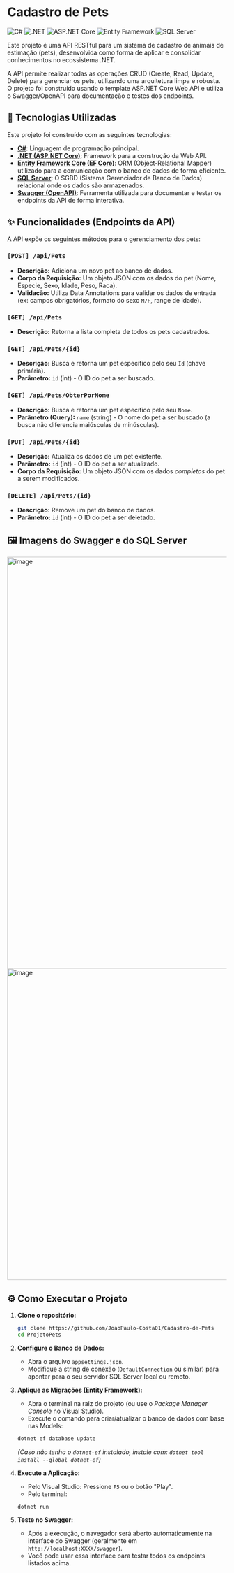 # Cadastro de Pets
![C#](https://img.shields.io/badge/C%23-13-blue.svg)
![.NET](https://img.shields.io/badge/.NET-9.0-blueviolet.svg)
![ASP.NET Core](https://img.shields.io/badge/ASP.NET%20Core-9.0-blueviolet.svg)
![Entity Framework](https://img.shields.io/badge/Entity%20Framework-Core-orange.svg)
![SQL Server](https://img.shields.io/badge/SQL%20Server-2022-red.svg)

Este projeto é uma API RESTful para um sistema de cadastro de animais de estimação (pets), desenvolvida como forma de aplicar e consolidar conhecimentos no ecossistema .NET.

A API permite realizar todas as operações CRUD (Create, Read, Update, Delete) para gerenciar os pets, utilizando uma arquitetura limpa e robusta. O projeto foi construído usando o template ASP.NET Core Web API e utiliza o Swagger/OpenAPI para documentação e testes dos endpoints.

## 🚀 Tecnologias Utilizadas

Este projeto foi construído com as seguintes tecnologias:

* **[C#](https://learn.microsoft.com/pt-br/dotnet/csharp/)**: Linguagem de programação principal.
* **[.NET (ASP.NET Core)](https://dotnet.microsoft.com/pt-br/apps/aspnet)**: Framework para a construção da Web API.
* **[Entity Framework Core (EF Core)](https://learn.microsoft.com/pt-br/ef/)**: ORM (Object-Relational Mapper) utilizado para a comunicação com o banco de dados de forma eficiente.
* **[SQL Server](https://www.microsoft.com/pt-br/sql-server)**: O SGBD (Sistema Gerenciador de Banco de Dados) relacional onde os dados são armazenados.
* **[Swagger (OpenAPI)](https://swagger.io/)**: Ferramenta utilizada para documentar e testar os endpoints da API de forma interativa.

## ✨ Funcionalidades (Endpoints da API)

A API expõe os seguintes métodos para o gerenciamento dos pets:

### `[POST] /api/Pets`
* **Descrição:** Adiciona um novo pet ao banco de dados.
* **Corpo da Requisição:** Um objeto JSON com os dados do pet (Nome, Especie, Sexo, Idade, Peso, Raca).
* **Validação:** Utiliza Data Annotations para validar os dados de entrada (ex: campos obrigatórios, formato do sexo `M/F`, range de idade).

### `[GET] /api/Pets`
* **Descrição:** Retorna a lista completa de todos os pets cadastrados.

### `[GET] /api/Pets/{id}`
* **Descrição:** Busca e retorna um pet específico pelo seu `Id` (chave primária).
* **Parâmetro:** `id` (int) - O ID do pet a ser buscado.

### `[GET] /api/Pets/ObterPorNome`
* **Descrição:** Busca e retorna um pet específico pelo seu `Nome`.
* **Parâmetro (Query):** `name` (string) - O nome do pet a ser buscado (a busca não diferencia maiúsculas de minúsculas).

### `[PUT] /api/Pets/{id}`
* **Descrição:** Atualiza os dados de um pet existente.
* **Parâmetro:** `id` (int) - O ID do pet a ser atualizado.
* **Corpo da Requisição:** Um objeto JSON com os dados *completos* do pet a serem modificados.

### `[DELETE] /api/Pets/{id}`
* **Descrição:** Remove um pet do banco de dados.
* **Parâmetro:** `id` (int) - O ID do pet a ser deletado.

## 🖼️ Imagens do Swagger e do SQL Server
<img width="1902" height="941" alt="image" src="https://github.com/user-attachments/assets/5ec7869d-b670-4a94-b5d4-f635d20c70c3" />
<img width="1564" height="714" alt="image" src="https://github.com/user-attachments/assets/b15a20ce-95d1-472d-bf2c-f4d65318cb0e" />


## ⚙️ Como Executar o Projeto

1.  **Clone o repositório:**
    ```bash
    git clone https://github.com/JoaoPaulo-Costa01/Cadastro-de-Pets
    cd ProjetoPets 
    ```

2.  **Configure o Banco de Dados:**
    * Abra o arquivo `appsettings.json`.
    * Modifique a string de conexão (`DefaultConnection` ou similar) para apontar para o seu servidor SQL Server local ou remoto.

3.  **Aplique as Migrações (Entity Framework):**
    * Abra o terminal na raiz do projeto (ou use o *Package Manager Console* no Visual Studio).
    * Execute o comando para criar/atualizar o banco de dados com base nas Models:
    ```bash
    dotnet ef database update
    ```
    *(Caso não tenha o `dotnet-ef` instalado, instale com: `dotnet tool install --global dotnet-ef`)*

4.  **Execute a Aplicação:**
    * Pelo Visual Studio: Pressione `F5` ou o botão "Play".
    * Pelo terminal:
    ```bash
    dotnet run
    ```

5.  **Teste no Swagger:**
    * Após a execução, o navegador será aberto automaticamente na interface do Swagger (geralmente em `http://localhost:XXXX/swagger`).
    * Você pode usar essa interface para testar todos os endpoints listados acima.
